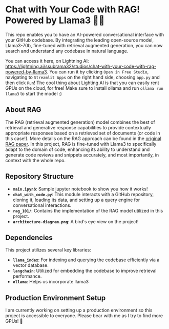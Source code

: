# Chat with Your Code with RAG! Powered by Llama3 🦙🚀

This repo enables you to have an AI-powered conversational interface with your GitHub codebase. By integrating the leading open-source model, Llama3-70b, fine-tuned with retrieval augmented generation, you can now search and understand any codebase in natural language.

You can access it here, on Lightning AI: https://lightning.ai/ssubrama32/studios/chat-with-your-code-with-rag-powered-by-llama3. You can run it by clicking `Open in Free Studio`, navigating to `Streamlit Apps` on the right hand side, choosing `app.py` and then click `Run`! The cool thing about Lighting AI is that you can easily rent GPUs on the cloud, for free! Make sure to install ollama and run `ollama run llama3` to start the model :) 

## About RAG

The RAG (retrieval augmented generation) model combines the best of retrieval and generative response capabilities to provide contextually appropriate responses based on a retrieved set of documents (or code in this case!). More details on the RAG approach can be found in the [original RAG paper](https://arxiv.org/abs/2005.11401). In this project, RAG is fine-tuned with Llama3 to specifically adapt to the domain of code, enhancing its ability to understand and generate code reviews and snippets accurately, and most importantly, in context with the whole repo.

## Repository Structure
- **`main.ipynb`**: Sample jupyter notebook to show you how it works!
- **`chat_with_code.py`**: This module interacts with a GitHub repository, cloning it, loading its data, and setting up a query engine for conversational interactions.
- **`rag_101/`**: Contains the implementation of the RAG model utilized in this project.
- **`architecture-diagram.png`**: A bird's eye view on the project!

## Dependencies

This project utilizes several key libraries:

- **`llama_index`**: For indexing and querying the codebase efficiently via a vector database.
- **`langchain`**: Utilized for embedding the codebase to improve retrieval performance.
- **`ollama`**: Helps us incorporate llama3

## Production Environment Setup

I am currently working on setting up a production environment so this project is accessible to everyone. Please bear with me as I try to find more GPUs! 🫡
